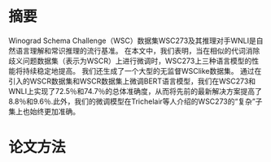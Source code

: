 # 摘要
Winograd Schema Challenge（WSC）数据集WSC273及其推理对手WNLI是自然语言理解和常识推理的流行基准。 在本文中，我们表明，当在相似的代词消除歧义问题数据集（表示为WSCR）上进行微调时，WSC273上三种语言模型的性能将持续稳定地提高。 我们还生成了一个大型的无监督WSClike数据集。 通过在引入的WSCR数据集和WSCR数据集上微调BERT语言模型，我们在WSC273和WNLI上实现了72.5％和74.7％的总体准确度，从而将先前的最新解决方案提高了8.8％和9.6％.此外，我们的微调模型在Trichelair等人介绍的WSC273的“复杂”子集上也始终更加准确。

# 论文方法
